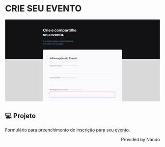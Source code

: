 
<h1>CRIE SEU EVENTO</h1>

<img src="assets/formularios.png">

## 💻 Projeto

Formulário para preenchimento de inscrição para seu evento.

<p align="right">Provided by Nando</p>